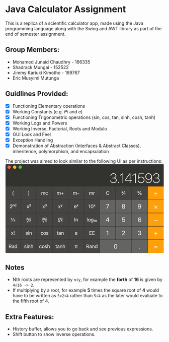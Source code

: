 # Java Calculator Assignment
This is a replica of a scientific calculator app, made using the Java programming language along with the Swing and AWT library as part of the end of semester assignment.  

## Group Members:
 - Mohamed Junaid Chaudhry - 166335
 - Shadrack Mungai - 152522
 - Jimmy Kariuki Kimotho - 169767
 - Eric Musyimi Mutunga

## Guidlines Provided:
- [x] Functioning Elementary operations
- [x] Working Constants (e.g. 𝑃𝑖 and 𝑒)
- [x] Functioning Trigonometric operations (sin, cos, tan, sinh, cosh, tanh)
- [x] Working Logs and Powers
- [x] Working Inverse, Factorial, Roots and Modulo
- [x] GUI Look and Feel
- [x] Exception Handling
- [x] Demonstration of Abstraction (Interfaces & Abstract Classes), inheritence, polymorphism, and encapsulation

The project was aimed to look similar to the following UI as per instructions:
![UI.png](images/UI.png)


## Notes
- Nth roots are represented by `n√y`, for example the **forth** of **16** is given by `4√16 -> 2`.
- If multiplying by a root, for example **5** times the square root of **4** would have to be written as `5x2√4` rather than `5√4` as the later would evaluate to the fifth root of 4.

## Extra Features:
- History buffer, allows you to go back and see previous expressions.
- Shift button to show inverse operations.